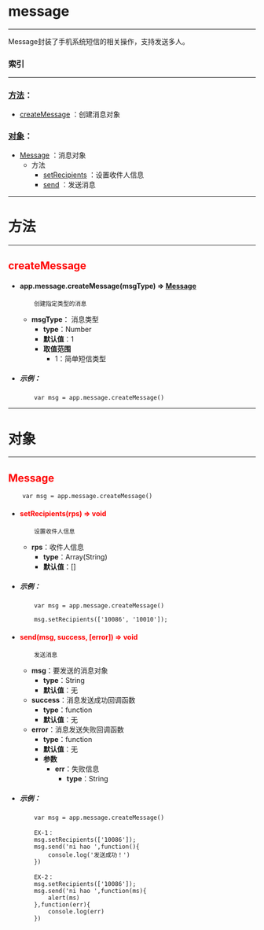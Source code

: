 # message
***
Message封装了手机系统短信的相关操作，支持发送多人。



###	索引
***
###	[方法](#方法)：

*	[createMessage](#createMessage) ：创建消息对象

###	[对象](#对象)：

*	[Message](#Message) ：消息对象
	-	方法
		-	[setRecipients](#setRecipients) ：设置收件人信息
		-	[send](#send) ：发送消息
***
#	<div id="方法">方法</div>
***

## <div id="createMessage" style="color:red">createMessage</div>
-	####	app.message.createMessage(msgType)   ⇒ [Message](#Message)
			创建指定类型的消息
	-	**msgType**： 消息类型
		-	**type**：Number
		-	**默认值**：1
		-	**取值范围**
			-	1：简单短信类型

-	#####	示例：

			var msg = app.message.createMessage() 

***
#	<div id="对象">对象</div>
***

##	<div id="Message" style="color:red">Message</div>

		var msg = app.message.createMessage() 
	
-	#### <div id="setRecipients" style="color:red">setRecipients(rps)   ⇒ void </div>   
			设置收件人信息
	-	**rps**：收件人信息
		-	**type**：Array(String)
		-	**默认值**：[]

-	#####	示例：

			var msg = app.message.createMessage() 

			msg.setRecipients(['10086', '10010']);

-	#### <div id="send" style="color:red">send(msg, success, [error])   ⇒ void </div>   
			发送消息
	-	**msg**：要发送的消息对象
		-	**type**：String 
		-	**默认值**：无
	-	**success**：消息发送成功回调函数
		-	**type**：function
		-	**默认值**：无
	-	**error**：消息发送失败回调函数
		-	**type**：function
		-	**默认值**：无
		-	**参数**
			-	**err**：失败信息
				-	**type**：String

-	#####	示例：

			var msg = app.message.createMessage() 

			EX-1：
			msg.setRecipients(['10086']);
			msg.send('ni hao ',function(){
				console.log('发送成功！')
			})

			EX-2：
			msg.setRecipients(['10086']);
			msg.send('ni hao ',function(ms){
				alert(ms)
			},function(err){
				console.log(err)
			})